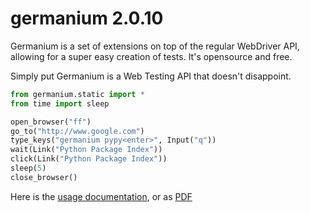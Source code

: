 germanium 2.0.10
================

Germanium is a set of extensions on top of the regular WebDriver API, allowing
for a super easy creation of tests. It's opensource and free.

Simply put Germanium is a Web Testing API that doesn't disappoint.

```python
from germanium.static import *
from time import sleep

open_browser("ff")
go_to("http://www.google.com")
type_keys("germanium pypy<enter>", Input("q"))
wait(Link("Python Package Index"))
click(Link("Python Package Index"))
sleep(5)
close_browser()
```

Here is the [usage documentation](http://germaniumhq.com/documentation/), or as [PDF](http://germaniumhq.com/documentation/germanium-usage.pdf)

